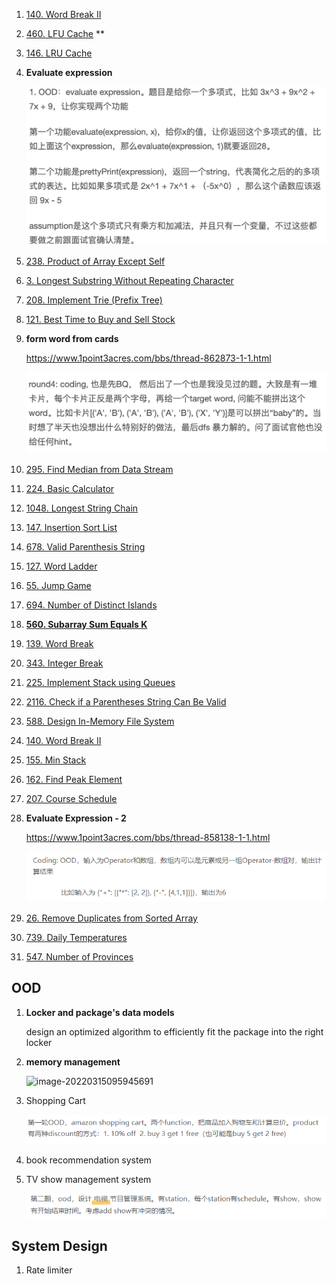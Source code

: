 1. [140. Word Break II](https://leetcode.com/problems/word-break-ii)

2. [460. LFU Cache](https://leetcode.com/problems/lfu-cache) **

3. [146. LRU Cache](https://leetcode.com/problems/lru-cache)

4. **Evaluate expression**

    <img src="images/image-20220315211914375.png" alt="image-20220315211914375" style="zoom:50%;" />

5. [238. Product of Array Except Self](https://leetcode.com/problems/product-of-array-except-self)

6. [3. Longest Substring Without Repeating Character](https://leetcode.com/problems/longest-substring-without-repeating-characters)

7. [208. Implement Trie (Prefix Tree)](https://leetcode.com/problems/implement-trie-prefix-tree)

8. [121. Best Time to Buy and Sell Stock](https://leetcode.com/problems/best-time-to-buy-and-sell-stock)

9. **form word from cards**

    https://www.1point3acres.com/bbs/thread-862873-1-1.html

    <img src="images/image-20220315211804937.png" alt="image-20220315211804937" style="zoom:50%;" />

10. [295. Find Median from Data Stream](https://leetcode.com/problems/find-median-from-data-stream)

11. [224. Basic Calculator](https://leetcode.com/problems/basic-calculator)

12. [1048. Longest String Chain](https://leetcode.com/problems/longest-string-chain)

13. [147. Insertion Sort List](https://leetcode.com/problems/insertion-sort-list)

14. [678. Valid Parenthesis String](https://leetcode.com/problems/valid-parenthesis-string)

15. [127. Word Ladder](https://leetcode.com/problems/word-ladder)

16. [55. Jump Game](https://leetcode.com/problems/jump-game)

17. [694. Number of Distinct Islands](https://leetcode.com/problems/number-of-distinct-islands)

18. **[560. Subarray Sum Equals K](https://leetcode.com/problems/subarray-sum-equals-k)**

19. [139. Word Break](https://leetcode.com/problems/word-break)

20. [343. Integer Break](https://leetcode.com/problems/integer-break)

21. [225. Implement Stack using Queues](https://leetcode.com/problems/implement-stack-using-queues)

22. [2116. Check if a Parentheses String Can Be Valid](https://leetcode.com/problems/check-if-a-parentheses-string-can-be-valid)

23. [588. Design In-Memory File System](https://leetcode.com/problems/design-in-memory-file-system)

24. [140. Word Break II](https://leetcode.com/problems/word-break-ii)

25. [155. Min Stack](https://leetcode.com/problems/min-stack)

26. [162. Find Peak Element](https://leetcode.com/problems/find-peak-element)

27. [207. Course Schedule](https://leetcode.com/problems/course-schedule)

28. **Evaluate Expression - 2**

    https://www.1point3acres.com/bbs/thread-858138-1-1.html

    ![image-20220315113102215](images/image-20220315113102215.png)

29. [26. Remove Duplicates from Sorted Array](https://leetcode.com/problems/remove-duplicates-from-sorted-array)
30. [739. Daily Temperatures](https://leetcode.com/problems/daily-temperatures)
31. [547. Number of Provinces](https://leetcode.com/problems/number-of-provinces)



## OOD

1. **Locker and package's data models**

    design an optimized algorithm to efficiently fit the package into the right locker

2. **memory management**

    ![image-20220315095945691](C:\Users\yluo\AppData\Roaming\Typora\typora-user-images\image-20220315095945691.png)

3. Shopping Cart

    ![image-20220315101947842](images/image-20220315101947842.png)

4. book recommendation system

5. TV show management system

    ![image-20220315111107737](images/image-20220315111107737.png)

    

## System Design

1. Rate limiter